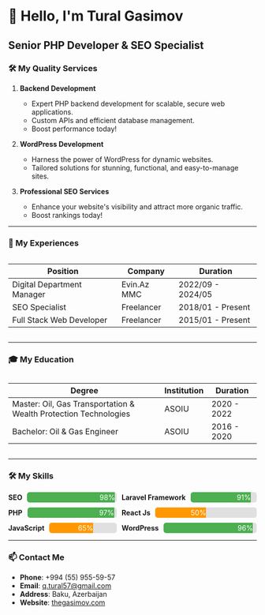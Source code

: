 # 👋 Hello, I'm Tural Gasimov

## Senior PHP Developer & SEO Specialist


### 🛠️ My Quality Services

1. **Backend Development**
   - Expert PHP backend development for scalable, secure web applications.
   - Custom APIs and efficient database management.
   - Boost performance today!

2. **WordPress Development**
   - Harness the power of WordPress for dynamic websites.
   - Tailored solutions for stunning, functional, and easy-to-manage sites.

3. **Professional SEO Services**
   - Enhance your website's visibility and attract more organic traffic.
   - Boost rankings today!

---

### 💼 My Experiences

<div style="width: 100%; overflow-x: auto;">
  
| Position                  | Company      | Duration         |
|---------------------------|--------------|------------------|
| Digital Department Manager| Evin.Az MMC  | 2022/09 - 2024/05|
| SEO Specialist            | Freelancer   | 2018/01 - Present|
| Full Stack Web Developer  | Freelancer   | 2015/01 - Present|

</div>

---

### 🎓 My Education

<div style="width: 100%; overflow-x: auto;">

| Degree                                           | Institution | Duration      |
|--------------------------------------------------|-------------|---------------|
| Master: Oil, Gas Transportation & Wealth Protection Technologies | ASOIU       | 2020 - 2022  |
| Bachelor: Oil & Gas Engineer                     | ASOIU       | 2016 - 2020  |

</div>

---

### 🛠️ My Skills


<div style="display: grid; grid-template-columns: auto auto; gap: 10px;">

<div style="display: flex; align-items: center;">
  <strong>SEO</strong>
  <div style="flex: 1; margin-left: 10px; background-color: #e0e0e0; border-radius: 5px; overflow: hidden;">
    <div style="width: 98%; background-color: #4caf50; padding: 2px 0; text-align: right; color: white; border-radius: 5px 0 0 5px;">98%</div>
  </div>
</div>

<div style="display: flex; align-items: center;">
  <strong>Laravel Framework</strong>
  <div style="flex: 1; margin-left: 10px; background-color: #e0e0e0; border-radius: 5px; overflow: hidden;">
    <div style="width: 91%; background-color: #4caf50; padding: 2px 0; text-align: right; color: white; border-radius: 5px 0 0 5px;">91%</div>
  </div>
</div>

<div style="display: flex; align-items: center;">
  <strong>PHP</strong>
  <div style="flex: 1; margin-left: 10px; background-color: #e0e0e0; border-radius: 5px; overflow: hidden;">
    <div style="width: 97%; background-color: #4caf50; padding: 2px 0; text-align: right; color: white; border-radius: 5px 0 0 5px;">97%</div>
  </div>
</div>

<div style="display: flex; align-items: center;">
  <strong>React Js</strong>
  <div style="flex: 1; margin-left: 10px; background-color: #e0e0e0; border-radius: 5px; overflow: hidden;">
    <div style="width: 50%; background-color: #ff9800; padding: 2px 0; text-align: right; color: white; border-radius: 5px 0 0 5px;">50%</div>
  </div>
</div>

<div style="display: flex; align-items: center;">
  <strong>JavaScript</strong>
  <div style="flex: 1; margin-left: 10px; background-color: #e0e0e0; border-radius: 5px; overflow: hidden;">
    <div style="width: 65%; background-color: #ff9800; padding: 2px 0; text-align: right; color: white; border-radius: 5px 0 0 5px;">65%</div>
  </div>
</div>

<div style="display: flex; align-items: center;">
  <strong>WordPress</strong>
  <div style="flex: 1; margin-left: 10px; background-color: #e0e0e0; border-radius: 5px; overflow: hidden;">
    <div style="width: 96%; background-color: #4caf50; padding: 2px 0; text-align: right; color: white; border-radius: 5px 0 0 5px;">96%</div>
  </div>
</div>

</div>


---

### 📫 Contact Me

- **Phone**: +994 (55) 955-59-57
- **Email**: [q.tural57@gmail.com](mailto:q.tural57@gmail.com)
- **Address**: Baku, Azerbaijan
- **Website**: [thegasimov.com](https://thegasimov.com/)
